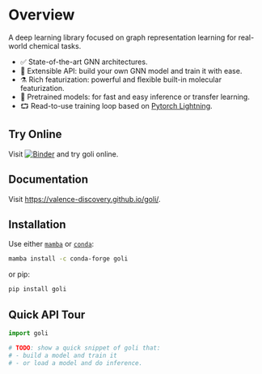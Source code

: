 # Overview

A deep learning library focused on graph representation learning for real-world chemical tasks.

- ✅ State-of-the-art GNN architectures.
- 🐍 Extensible API: build your own GNN model and train it with ease.
- ⚗️ Rich featurization: powerful and flexible built-in molecular featurization.
- 🧠 Pretrained models: for fast and easy inference or transfer learning.
- ⮔ Read-to-use training loop based on [Pytorch Lightning](https://www.pytorchlightning.ai/).

## Try Online

Visit [![Binder](http://mybinder.org/badge_logo.svg)](https://mybinder.org/v2/gh/valence-discovery/goli/master?urlpath=lab/tree/docs/*tutorials*.ipynb) and try goli online.

## Documentation

Visit https://valence-discovery.github.io/goli/.

## Installation

Use either [`mamba`](https://github.com/mamba-org/mamba) or [`conda`](https://docs.conda.io/en/latest/):

```bash
mamba install -c conda-forge goli
```

or pip:

```bash
pip install goli
```

## Quick API Tour

```python
import goli

# TODO: show a quick snippet of goli that:
# - build a model and train it
# - or load a model and do inference.
```
